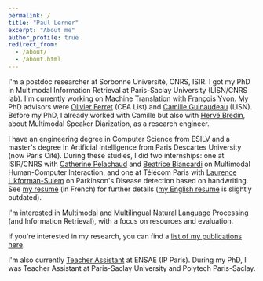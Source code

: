 ```yaml
---
permalink: /
title: "Paul Lerner"
excerpt: "About me"
author_profile: true
redirect_from: 
  - /about/
  - /about.html
---
```


I'm a postdoc researcher at Sorbonne Université, CNRS, ISIR. I got my PhD in Multimodal Information Retrieval at Paris-Saclay University (LISN/CNRS lab). 
I'm currently working on Machine Translation with [François Yvon](https://fyvo.github.io/).
My PhD advisors were [Olivier Ferret](http://oferret.free.fr/) (CEA List) 
and [Camille Guinaudeau](https://sites.google.com/view/camille-guinaudeau/accueil) (LISN). 
Before my PhD, I already worked with Camille but also with [Hervé Bredin](https://herve.niderb.fr/fastpages/),
about Multimodal Speaker Diarization, as a research engineer.

I have an engineering degree in Computer Science from ESILV and a master's degree
in Artificial Intelligence from Paris Descartes University (now Paris Cité).
During these studies, I did two internships: 
one at ISIR/CNRS with [Catherine Pelachaud](https://www.isir.upmc.fr/personnel/pelachaud/)
and [Beatrice Biancardi](https://sites.google.com/view/beatricebiancardi) on Multimodal Human-Computer Interaction,
and one at Télécom Paris with [Laurence Likforman-Sulem](https://perso.telecom-paristech.fr/lauli/)
on Parkinson's Disease detection based on handwriting. 
See [my resume](/files/CV_FR.pdf) (in French) for further details ([my English resume](/files/CV.pdf) is slightly outdated).

I'm interested in Multimodal and Multilingual Natural Language Processing (and Information Retrieval), 
with a focus on resources and evaluation.

If you're interested in my research, you can find a [list of my publications here](/publications).

I'm also currently [Teacher Assistant](/teaching) at ENSAE (IP Paris).
During my PhD, I was Teacher Assistant at Paris-Saclay University and Polytech Paris-Saclay.